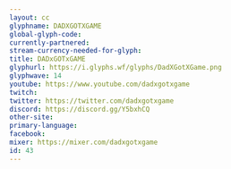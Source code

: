 ```yaml
---
layout: cc
glyphname: DADXGOTXGAME
global-glyph-code: 
currently-partnered: 
stream-currency-needed-for-glyph: 
title: DADxGOTxGAME
glyphurl: https://i.glyphs.wf/glyphs/DadXGotXGame.png
glyphwave: 14
youtube: https://www.youtube.com/dadxgotxgame
twitch: 
twitter: https://twitter.com/dadxgotxgame
discord: https://discord.gg/Y5bxhCQ
other-site: 
primary-language: 
facebook: 
mixer: https://mixer.com/dadxgotxgame
id: 43
---
```


